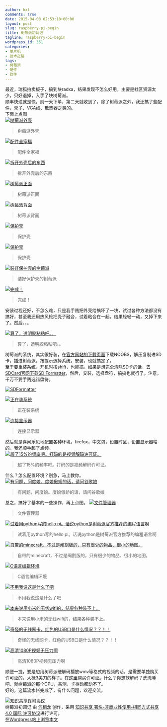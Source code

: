 ```yaml
---
author: hxl
comments: true
date: 2015-04-08 02:53:18+00:00
layout: post
slug: raspberry-pi-begin
title: 树莓派初调记
tagline: raspberry-pi-begin
wordpress_id: 351
categories:
- 单片机
- 技术之路
tags:
- 树莓派
- 硬件
- 软件
---
```


最近，瑞狐拍卖板子，搞到块radxa，结果发现不怎么好用，主要是社区资源太少，只好退掉，入手了块树莓派。  
顺丰快递就是快，前一天下单，第二天就收到了，除了树莓派之外，我还搞了些配件，壳子、VGA线、散热器之类的。  
下面上点图  
[![树莓派外壳](https://tec.hxlxz.com/wp-content/uploads/2015/04/IMG_20150401_155635.jpg)](https://tec.hxlxz.com/wp-content/uploads/2015/04/IMG_20150401_155635.jpg)  

> 树莓派外壳  

[![配件全家福](https://tec.hxlxz.com/wp-content/uploads/2015/04/IMG_20150401_155743.jpg)](https://tec.hxlxz.com/wp-content/uploads/2015/04/IMG_20150401_155743.jpg)  

> 配件全家福  

[![拆开外壳后的东西](https://tec.hxlxz.com/wp-content/uploads/2015/04/IMG_20150401_155820.jpg)](https://tec.hxlxz.com/wp-content/uploads/2015/04/IMG_20150401_155820.jpg)  

> 拆开外壳后的东西  

[![树莓派正面](https://tec.hxlxz.com/wp-content/uploads/2015/04/IMG_20150401_155833.jpg)](https://tec.hxlxz.com/wp-content/uploads/2015/04/IMG_20150401_155833.jpg)  

> 树莓派正面  

[![树莓派背面](https://tec.hxlxz.com/wp-content/uploads/2015/04/IMG_20150401_155847.jpg)](https://tec.hxlxz.com/wp-content/uploads/2015/04/IMG_20150401_155847.jpg)   

> 树莓派背面

[![保护壳](https://tec.hxlxz.com/wp-content/uploads/2015/04/IMG_20150401_155931.jpg)](https://tec.hxlxz.com/wp-content/uploads/2015/04/IMG_20150401_155931.jpg)   

> 保护壳  

[![保护壳](https://tec.hxlxz.com/wp-content/uploads/2015/04/IMG_20150401_155956.jpg)](https://tec.hxlxz.com/wp-content/uploads/2015/04/IMG_20150401_155956.jpg)  

> 保护壳  

[![装好保护壳的树莓派](https://tec.hxlxz.com/wp-content/uploads/2015/04/IMG_20150401_162254.jpg)](https://tec.hxlxz.com/wp-content/uploads/2015/04/IMG_20150401_162254.jpg)  

> 装好保护壳的树莓派  

[![完成！](https://tec.hxlxz.com/wp-content/uploads/2015/04/IMG20150408183536.jpg)](https://tec.hxlxz.com/wp-content/uploads/2015/04/IMG20150408183536.jpg)  

> 完成！  

安装过程还好，不怎么难，只是我手贱把外壳给搞坏了一块，试过各种方法都没有搞好，甚至我还用热风枪把壳子融合，试着粘合在一起，结果轻轻一动，又掉下来了。然后。。。  

[![算了，透明胶粘粘吧。。](https://tec.hxlxz.com/wp-content/uploads/2015/04/1429328001251.jpg)](https://tec.hxlxz.com/wp-content/uploads/2015/04/1429328001251.jpg)  

> 算了，透明胶粘粘吧。。  

树莓派的系统，其实很好装，在[官方网站的下载页面](https://www.raspberrypi.org/downloads/)下载NOOBS，解压复制进SD卡，插进树莓派，按提示选择系统，安装，也就搞定了。  
至于要重装系统，开机时按shift，也能搞。如果是想完全清除SD卡的话，去[SDCard官网下载SD Formatter](https://www.sdcard.org/downloads/formatter_4/index.html)，然后，安装，选择盘符，搞搞也就行了。注意，千万不要手贱选错盘符。  

[![SDFormatter](https://tec.hxlxz.com/wp-content/uploads/2015/04/SDFormatter.png)](https://tec.hxlxz.com/wp-content/uploads/2015/04/SDFormatter.png)

[![正在装系统](https://tec.hxlxz.com/wp-content/uploads/2015/04/IMG_20150401_180930.jpg)](https://tec.hxlxz.com/wp-content/uploads/2015/04/IMG_20150401_180930.jpg)  

> 正在装系统  

[![连接显示器](https://tec.hxlxz.com/wp-content/uploads/2015/04/IMG_20150401_180934.jpg)](https://tec.hxlxz.com/wp-content/uploads/2015/04/IMG_20150401_180934.jpg)  

> 连接显示器  

然后就是喜闻乐见地配置各种环境，firefox，中文包，设置时区，设置显示器啥的。我还顺手超了点频。  
[![超了15%的频率吧。打码的是视频解码许可证。](https://tec.hxlxz.com/wp-content/uploads/2015/04/1429333662598.jpg)](https://tec.hxlxz.com/wp-content/uploads/2015/04/1429333662598.jpg)  

> 超了15%的频率吧。打码的是视频解码许可证。  

什么？怎么配置环境？别急，马上教你。  
[![有问题，问度娘。度娘傲娇的话，请问谷歌娘](https://tec.hxlxz.com/wp-content/uploads/2015/04/baidu_use.jpg)](https://tec.hxlxz.com/wp-content/uploads/2015/04/baidu_use.jpg)  

> 有问题，问度娘。度娘傲娇的话，请问谷歌娘  

总之，搞好了基本的一些操作，再上点图。
[![文件管理器](https://tec.hxlxz.com/wp-content/uploads/2015/04/IMG_20150401_184824.jpg)](https://tec.hxlxz.com/wp-content/uploads/2015/04/IMG_20150401_184824.jpg)  

> 文件管理器  

[![试着用python写的hello pi。话说python是树莓派官方推荐的编程语言啊](https://tec.hxlxz.com/wp-content/uploads/2015/04/IMG_20150401_202018.jpg)](https://tec.hxlxz.com/wp-content/uploads/2015/04/IMG_20150401_202018.jpg)  

> 试着用python写的hello pi。话说python是树莓派官方推荐的编程语言啊

[![自带的minecraft，不过是阉割版的，只有很少的物品、很小的地图。](https://tec.hxlxz.com/wp-content/uploads/2015/04/IMG_20150402_002050.jpg)](https://tec.hxlxz.com/wp-content/uploads/2015/04/IMG_20150402_002050.jpg)  

> 自带的minecraft，不过是阉割版的，只有很少的物品、很小的地图。  

[![C语言编辑环境](https://tec.hxlxz.com/wp-content/uploads/2015/04/IMG_20150402_171046.jpg)](https://tec.hxlxz.com/wp-content/uploads/2015/04/IMG_20150402_171046.jpg)  

> C语言编辑环境  

[![不用我说这是什么了吧](https://tec.hxlxz.com/wp-content/uploads/2015/04/IMG20150401214439.jpg)](https://tec.hxlxz.com/wp-content/uploads/2015/04/IMG20150401214439.jpg)  

> 不用我说这是什么了吧

[![本来说用小米的无线wifi的，结果各种装不上。](https://tec.hxlxz.com/wp-content/uploads/2015/04/IMG20150406201608.jpg)](https://tec.hxlxz.com/wp-content/uploads/2015/04/IMG20150406201608.jpg)  

> 本来说用小米的无线wifi的，结果各种装不上。

[![奇怪的无线网卡，红色的USB口是什么情况？？！！](https://tec.hxlxz.com/wp-content/uploads/2015/04/IMG20150406181551.jpg)](https://tec.hxlxz.com/wp-content/uploads/2015/04/IMG20150406181551.jpg)  

> 奇怪的无线网卡，红色的USB口是什么情况？？！！  

[![高清1080P视频无压力啊](https://tec.hxlxz.com/wp-content/uploads/2015/04/IMG20150407225937.jpg)](https://tec.hxlxz.com/wp-content/uploads/2015/04/IMG20150407225937.jpg)  

> 高清1080P视频无压力啊  
 
顺便一提，要是想用树莓派硬解码播放wmv等格式的视频的话，是需要单独购买许可证的，大概3美刀的样子。在[这里](http://www.raspberrypi.com/)购买许可证。什么？你想软解码？洗洗睡吧，就树莓派的那个CPU，亲测，卡得动都动不了。  
好的，这篇流水帐完成了，有什么问题，欢迎交流。  

[![知识共享许可协议](https://i.creativecommons.org/l/by-nc-sa/4.0/88x31.png)](http://creativecommons.org/licenses/by-nc-sa/4.0/)    
树莓派初调记 由 [何相龙]() 创作，采用 [知识共享 署名-非商业性使用-相同方式共享 4.0 国际 许可协议](http://creativecommons.org/licenses/by-nc-sa/4.0/)进行许可。  
[在Wordpress站上浏览本文](https://tec.hxlxz.com/?p=351)